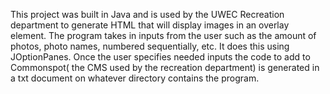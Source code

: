 This project was built in Java and is used by the UWEC Recreation department to generate HTML that will display images in an overlay element.
The program takes in inputs from the user such as the amount of photos, photo names, numbered sequentially, etc. It does this using JOptionPanes.
Once the user specifies needed inputs the code to add to Commonspot( the CMS used by the recreation department) is generated in a txt document on whatever directory contains the program.
